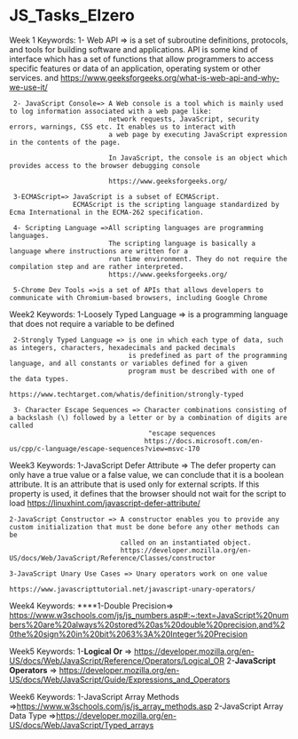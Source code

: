 # JS_Tasks_Elzero
Week 1 
  Keywords:
     1- Web API =>  is a set of subroutine definitions, protocols, and tools for building software and applications.
                  API is some kind of interface which has a set of functions that allow programmers to access specific features
                  or data of an application, operating system or other services.
                 and https://www.geeksforgeeks.org/what-is-web-api-and-why-we-use-it/
                  
     2- JavaScript Console=> A Web console is a tool which is mainly used to log information associated with a web page like:
                             network requests, JavaScript, security errors, warnings, CSS etc. It enables us to interact with 
                             a web page by executing JavaScript expression in the contents of the page. 
                             
                             In JavaScript, the console is an object which provides access to the browser debugging console
                             
                             https://www.geeksforgeeks.org/

     3-ECMAScript=> JavaScript is a subset of ECMAScript. 
                    ECMAScript is the scripting language standardized by Ecma International in the ECMA-262 specification.
                    
     4- Scripting Language =>All scripting languages are programming languages.
                             The scripting language is basically a language where instructions are written for a 
                             run time environment. They do not require the compilation step and are rather interpreted.
                             https://www.geeksforgeeks.org/
                             
     5-Chrome Dev Tools =>is a set of APIs that allows developers to communicate with Chromium-based browsers, including Google Chrome
                          
                
Week2 
  Keywords:
     1-Loosely Typed Language => is a programming language that does not require a variable to be defined
     
     
     2-Strongly Typed Language => is one in which each type of data, such as integers, characters, hexadecimals and packed decimals
                                  is predefined as part of the programming language, and all constants or variables defined for a given
                                  program must be described with one of the data types.
                                  https://www.techtarget.com/whatis/definition/strongly-typed
                                  
     3- Character Escape Sequences => Character combinations consisting of a backslash (\) followed by a letter or by a combination of digits are called
                                       "escape sequences  
                                      https://docs.microsoft.com/en-us/cpp/c-language/escape-sequences?view=msvc-170
                                      
                          
Week3 
  Keywords:
    1-JavaScript Defer Attribute => The defer property can only have a true value or a false value, we can conclude that it is a boolean attribute.
                                    It is an attribute that is used only for external scripts. 
                                    If this property is used, it defines that the browser should not wait for the script to load 
                                    https://linuxhint.com/javascript-defer-attribute/
                                    
    
                                    
    2-JavaScript Constructor => A constructor enables you to provide any custom initialization that must be done before any other methods can be
                                called on an instantiated object.                                
                                https://developer.mozilla.org/en-US/docs/Web/JavaScript/Reference/Classes/constructor
                                    
    3-JavaScript Unary Use Cases => Unary operators work on one value                                 
                                    https://www.javascripttutorial.net/javascript-unary-operators/
                                    
Week4
  Keywords:
    ****1-Double Precision=> https://www.w3schools.com/js/js_numbers.asp#:~:text=JavaScript%20numbers%20are%20always%20stored%20as%20double%20precision,and%20the%20sign%20in%20bit%2063%3A%20Integer%20Precision
                                    
                                    
                                    
Week5 
  Keywords:
      1-**Logical Or** => https://developer.mozilla.org/en-US/docs/Web/JavaScript/Reference/Operators/Logical_OR
      2-**JavaScript Operators** => https://developer.mozilla.org/en-US/docs/Web/JavaScript/Guide/Expressions_and_Operators


Week6
  Keywords:
     1-JavaScript Array Methods =>https://www.w3schools.com/js/js_array_methods.asp
     2-JavaScript Array Data Type =>https://developer.mozilla.org/en-US/docs/Web/JavaScript/Typed_arrays
                                    
                                    
                                    
                                    
                                    
                                    
                                    
                                    
                                    
                                    
                                    
                                    
                                    
                                    
                                    
                                    
                                    
